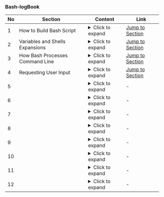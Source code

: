 ### Bash-logBook 



| No | Section                             | Content | Link |
|----|-------------------------------------|---------|------|
| 1  | How to Build Bash Script           | <details><summary>Click to expand</summary><ol><li><strong>What is Shell?</strong></li><li><strong>What is Bash?</strong></li><li><strong>Features of Bash</strong></li><li><strong>Bash Script Structure</strong></li><li><strong>Understanding the Shebang Line (<code>#!</code>)</strong></li><li><strong>Comments in Bash Scripts</strong></li><li><strong>Benefits of Using Comments</strong></li><li><strong>Understanding File Permissions in Linux</strong></li><li><strong>Types of File Permissions</strong></li><li><strong>Octal Representation of Permissions</strong></li><li><strong>Using <code>chmod</code> to Change Permissions</strong></li><li><strong>Examples of <code>chmod</code> Usage</strong></li></ol></details> | [Jump to Section](#how-to-build-bash-script) |
| 2  | Variables and Shells Expansions    | <details><summary>Click to expand</summary><p>Content coming soon...</p></details> | [Jump to Section](#variables-and-shells-expansions) |
| 3  | How Bash Processes Command Line    | <details><summary>Click to expand</summary><p>Content coming soon...</p></details> | [Jump to Section](#how-bash-processes-command-line) |
| 4  | Requesting User Input              | <details><summary>Click to expand</summary><p>Content coming soon...</p></details> | [Jump to Section](#requesting-user-input) |
| 5  |                                     | <details><summary>Click to expand</summary><p>Content coming soon...</p></details> | - |
| 6  |                                     | <details><summary>Click to expand</summary><p>Content coming soon...</p></details> | - |
| 7  |                                     | <details><summary>Click to expand</summary><p>Content coming soon...</p></details> | - |
| 8  |                                     | <details><summary>Click to expand</summary><p>Content coming soon...</p></details> | - |
| 9  |                                     | <details><summary>Click to expand</summary><p>Content coming soon...</p></details> | - |
| 10 |                                     | <details><summary>Click to expand</summary><p>Content coming soon...</p></details> | - |
| 11 |                                     | <details><summary>Click to expand</summary><p>Content coming soon...</p></details> | - |
| 12 |                                     | <details><summary>Click to expand</summary><p>Content coming soon...</p></details> | - |
